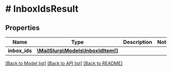 # # InboxIdsResult

## Properties

Name | Type | Description | Notes
------------ | ------------- | ------------- | -------------
**inbox_ids** | [**\MailSlurp\Models\InboxIdItem[]**](InboxIdItem) |  |

[[Back to Model list]](../../README#models) [[Back to API list]](../../README#endpoints) [[Back to README]](../../README)
